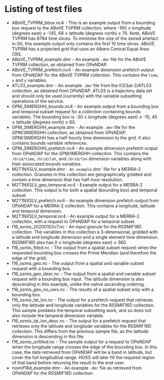 # Listing of test files

* ABoVE_TVPRM_bbox.nc4 - This is an example output from a bounding box request
  to the ABoVE TVPRM collection, where -160 ≤ longitude (degrees east) ≤ -145,
  68 ≤ latitude (degrees north) ≤ 70. Note, ABoVE TVPRM has 8784 time slices.
  To minimise the size of the stored artefact in Git, this example output only
  contains the first 10 time slices. ABoVE TVPRM has a projected grid that uses
  an Albers Conical Equal Area CRS.
* ABoVE_TVPRM_example.dmr - An example `.dmr` file for the ABoVE TVPRM
  collection, as obtained from OPeNDAP.
* ABoVE_TVPRM_prefetch.nc4 - An example dimension prefetch output from OPeNDAP
  for the ABoVE TVPRM collection. This contains the `time`, `x` and `y`
  variables.
* ATL03_example.dmr - An example `.dmr` file from the ICESat-2/ATL03 collection,
  as obtained from OPeNDAP. ATL03 is a trajectory data set and should only be
  used (currently) with the variable subsetting operations of the service.
* GPM_3IMERGHH_bounds.nc4 - An example output from a bounding box and temporal
  subset request for a collection containing bounds variables. The bounding box
  is -30 ≤ longitude (degrees east) ≤ -15, 45 ≤ latitude (degrees north) ≤ 60.
* GPM_3IMERGHH_example.dmr - An example `.dmr` file for the GPM/3IMERGHH
  collection, as obtained from OPeNDAP. GPM/3IMERGHH has a half-hourly time
  dimension to the grid. It also contains bounds variable references.
* GPM_3IMERGHH_prefetch.nc4 - An example dimension prefetch output from OPeNDAP
  for the GPM/IMERGHH colleciton. This contains the `/Grid/time`, `/Grid/lat`,
  and `/Grid/lon` dimension variables along with their associated bounds
  variables.
* M2T1NXSLV_example.dmr` - An example `.dmr` file for a MERRA-2 collection.
  Granules in this collection are geographically gridded and contain a time
  dimension that has half-hour resolution.
* M2T1NXSLV_geo_temporal.nc4 - Example output for a MERRA-2 collection. This
  output is for both a spatial (bounding box) and temporal subset.
* M2T1NXSLV_prefetch.nc4 - An example dimension prefetch output from OPeNDAP
  for a MERRA-2 collection. This contains a longitude, latitude and temporal
  dimension.
* M2T1NXSLV_temporal.nc4 - An example output for a MERRA-2 collection, with a
  request to OPeNDAP for a temporal subset.
* f16_ssmis_20200102v7.nc - An input granule for the RSSMIF16D collection. The
  variables in this collection a 3-dimensional, gridded with a latitude and
  longitude dimension and a single element time dimension. RSSMIF16D also has
  0 ≤ longitude (degrees east) ≤ 360.
* f16_ssmis_filled.nc - The output from a spatial subset request when the
  requested bounding box crosses the Prime Meridian (and therefore the edge of
  the grid).
* f16_ssmis_geo.nc - The output from a spatial and variable subset request with
  a bounding box.
* f16_ssmis_geo_desc.nc - The output from a spatial and variable subset request
  with a bounding box input. The latitude dimension is also descending in this
  example, unlike the native ascending ordering.
* f16_ssmis_geo_no_vars.nc - The results of a spatial subset only with a
  bounding box.
* f16_ssmis_lat_lon.nc - The output for a prefetch request that retrieves only
  the latitude and longitude variables for the RSSMIF16D collection. This
  sample predates the temporal subsetting work, and so does not also include
  the temporal dimension variable.
* f16_ssmis_lat_lon_desc.nc - The output for a prefetch request that retrieves
  only the latitude and longitude variables for the RSSMIF16D collection. This
  differs from the previous sample file, as the latitude dimension is descending
  in this file.
* f16_ssmis_unfilled.nc - The sample output for a request to OPeNDAP when the
  longitude range crosses the edge of the bounding box. In this case, the data
  retrieved from OPeNDAP will be a band in latitude, but cover the full
  longitudinal range. HOSS will later fill the required region of that band
  before returning the result to the end-user.
* rssmif16d_example.dmr - An example `.dmr` file as retrieved from OPeNDAP for
  the RSSMIF16D collection.
